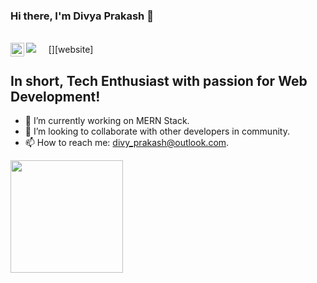 ### Hi there, I'm Divya Prakash 👋
<br/>
<a href="https://www.linkedin.com/in/divy25/"><img src="https://img.icons8.com/cute-clipart/64/000000/linkedin.png"/></a>&nbsp;&nbsp;&nbsp;&nbsp;
[<img align="left" alt="codeSTACKr.com" width="22px" src="https://img.icons8.com/fluent/48/000000/domain.png" />][website]

## In short, Tech Enthusiast with passion for Web Development!

- 🔭 I’m currently working on MERN Stack.
- 👯 I’m looking to collaborate with other developers in community.
- 📫 How to reach me: divy_prakash@outlook.com.


<img height="180em" src="https://github-readme-stats.vercel.app/api?username=divy25&show_icons=true&hide_border=true&&count_private=true&include_all_commits=true" />




<br/>

[website]: https://divy25.github.io/myPortfolio/
